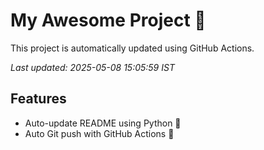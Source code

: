 # My Awesome Project 🚀

This project is automatically updated using GitHub Actions.

_Last updated: 2025-05-08 15:05:59 IST_

## Features
- Auto-update README using Python 🐍
- Auto Git push with GitHub Actions 🤖
